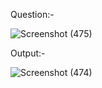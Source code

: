 Question:-

![Screenshot (475)](https://github.com/ak2521/Java-Basic/assets/93378378/83875e8e-f362-4ad0-8f84-e73213472030)


Output:-

![Screenshot (474)](https://github.com/ak2521/Java-Basic/assets/93378378/9eff9ef7-ca9d-4331-b5df-836e0148f4f4)
